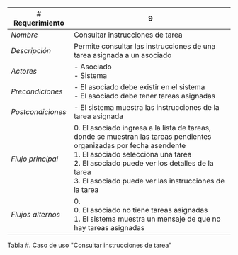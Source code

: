 |# Requerimiento|9 |
|-|-|
| *Nombre*|Consultar instrucciones de tarea
| *Descripción*| Permite consultar las instrucciones de una tarea asignada a un asociado |
|*Actores*| - Asociado<br> - Sistema
|*Precondiciones*| - El asociado debe existir en el sistema<br> - El asociado debe tener tareas asignadas
|*Postcondiciones*| - El sistema muestra las instrucciones de la tarea asignada
|*Flujo principal*|0.  El asociado ingresa a la lista de tareas, donde se muestran las tareas pendientes organizadas por fecha asendente<br>1.  El asociado selecciona una tarea<br>2.  El asociado puede ver los detalles de la tarea<br>3.  El asociado puede ver las instrucciones de la tarea
|*Flujos alternos*|0. <br> 0. El asociado no tiene tareas asignadas<br>1. El sistema muestra un mensaje de que no hay tareas asignadas

Tabla #. Caso de uso "Consultar instrucciones de tarea"
